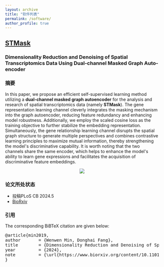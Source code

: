 ```yaml
---
layout: archive
title: "软件列表"
permalink: /software/
author_profile: true
---
```


## [STMask](https://github.com/donghaifang/STMask/tree/main)
<!-- 标题 -->
### Dimensionality Reduction and Denoising of Spatial Transcriptomics Data Using Dual-channel Masked Graph Auto-encoder
### 摘要
In this paper, we propose an efficient self-supervised learning method utilizing a **dual-channel masked graph autoencoder**  for the analysis and research of spatial transcriptomics data (namely **STMask**). The gene representation learning channel cleverly integrates the masking mechanism into the graph autoencoder, reducing feature redundancy and enhancing model robustness. Additionally, we employ the scaled cosine loss as the training objective to further stabilize the embedding representation. Simultaneously, the gene relationship learning channel disrupts the spatial graph structure to generate multiple perspectives and combines contrastive learning principles to maximize mutual information, thereby strengthening the model's discriminative capability. It is worth noting that the two channels share the same encoder, which helps to enhance the model's ability to learn gene expressions and facilitates the acquisition of discriminative feature embeddings. 
<!-- 论文模型图 -->
<p align="center"> 
<img src="https://github.com/wenwenmin/wenwenmin.github.io/tree/master/images/STMask.jpg">
</p>

### 论文所处状态
- 投稿PLoS CB 2024.5<br>
- [BioRxiv](https://www.biorxiv.org/content/10.1101/2024.05.30.596562v1)

### 引用
<p>The corresponding BiBTeX citation are given below:</p>
<div class="highlight-none"><div class="highlight"><pre>
@article{min2019,
author       = {Wenwen Min, Donghai Fang},
title        = {Dimensionality Reduction and Denoising of Spatial Transcriptomics Data Using Dual-channel Masked Graph Auto-encoder},
year         = {2024},
note         = {\url{https://www.biorxiv.org/content/10.1101/2024.05.30.596562v1}},
}
</pre></div>
